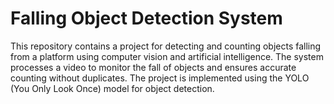 # Falling Object Detection System
This repository contains a project for detecting and counting objects falling from a platform using computer vision and artificial intelligence. The system processes a video to monitor the fall of objects and ensures accurate counting without duplicates. The project is implemented using the YOLO (You Only Look Once) model for object detection.
